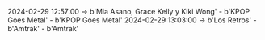 2024-02-29 12:57:00 -> b'Mia Asano, Grace Kelly y Kiki Wong' - b'KPOP Goes Metal' - b'KPOP Goes Metal'
2024-02-29 13:03:00 -> b'Los Retros' - b'Amtrak' - b'Amtrak'
